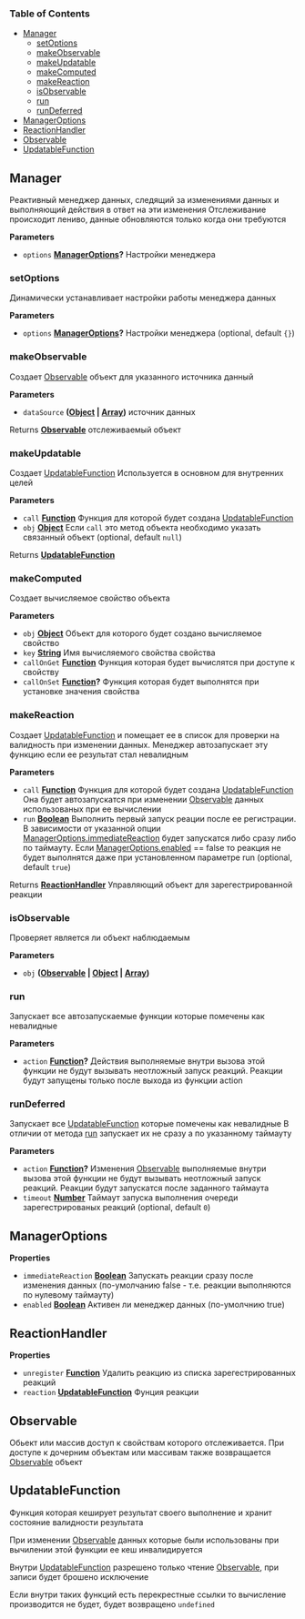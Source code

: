 <!-- Generated by documentation.js. Update this documentation by updating the source code. -->

### Table of Contents

-   [Manager](#manager)
    -   [setOptions](#setoptions)
    -   [makeObservable](#makeobservable)
    -   [makeUpdatable](#makeupdatable)
    -   [makeComputed](#makecomputed)
    -   [makeReaction](#makereaction)
    -   [isObservable](#isobservable)
    -   [run](#run)
    -   [runDeferred](#rundeferred)
-   [ManagerOptions](#manageroptions)
-   [ReactionHandler](#reactionhandler)
-   [Observable](#observable)
-   [UpdatableFunction](#updatablefunction)

## Manager

Реактивный менеджер данных, следящий за изменениями данных и выполняющий действия в ответ на эти изменения
Отслеживание происходит лениво, данные обновляются только когда они требуются

**Parameters**

-   `options` **[ManagerOptions](#manageroptions)?** Настройки менеджера

### setOptions

Динамически устанавливает настройки работы менеджера данных

**Parameters**

-   `options` **[ManagerOptions](#manageroptions)?** Настройки менеджера (optional, default `{}`)

### makeObservable

Создает [Observable](#observable) объект для указанного источника данный

**Parameters**

-   `dataSource` **([Object](https://developer.mozilla.org/en-US/docs/Web/JavaScript/Reference/Global_Objects/Object) \| [Array](https://developer.mozilla.org/en-US/docs/Web/JavaScript/Reference/Global_Objects/Array))** источник данных

Returns **[Observable](#observable)** отслеживаемый объект

### makeUpdatable

Создает [UpdatableFunction](#updatablefunction)
Используется в основном для внутренних целей

**Parameters**

-   `call` **[Function](https://developer.mozilla.org/en-US/docs/Web/JavaScript/Reference/Statements/function)** Функция для которой будет создана [UpdatableFunction](#updatablefunction)
-   `obj` **[Object](https://developer.mozilla.org/en-US/docs/Web/JavaScript/Reference/Global_Objects/Object)** Если `call` это метод объекта необходимо указать связанный объект (optional, default `null`)

Returns **[UpdatableFunction](#updatablefunction)** 

### makeComputed

Создает вычисляемое свойство объекта

**Parameters**

-   `obj` **[Object](https://developer.mozilla.org/en-US/docs/Web/JavaScript/Reference/Global_Objects/Object)** Объект для которого будет создано вычисляемое свойство
-   `key` **[String](https://developer.mozilla.org/en-US/docs/Web/JavaScript/Reference/Global_Objects/String)** Имя вычисляемого свойства свойства
-   `callOnGet` **[Function](https://developer.mozilla.org/en-US/docs/Web/JavaScript/Reference/Statements/function)** Функция которая будет вычислятся при доступе к свойству
-   `callOnSet` **[Function](https://developer.mozilla.org/en-US/docs/Web/JavaScript/Reference/Statements/function)?** Функция которая будет выполнятся при установке значения свойства

### makeReaction

Создает [UpdatableFunction](#updatablefunction) и помещает ее в список для проверки
на валидность при изменении данных. Менеджер автозапускает эту
функцию если ее результат стал невалидным

**Parameters**

-   `call` **[Function](https://developer.mozilla.org/en-US/docs/Web/JavaScript/Reference/Statements/function)** Функция для которой будет создана [UpdatableFunction](#updatablefunction)
    Она будет автозапускатся при изменении [Observable](#observable) данных использованых при ее вычислении
-   `run` **[Boolean](https://developer.mozilla.org/en-US/docs/Web/JavaScript/Reference/Global_Objects/Boolean)** Выполнить первый запуск реации после ее регистрации.
    В зависимости от указанной опции [ManagerOptions.immediateReaction](ManagerOptions.immediateReaction)
    будет запускатся либо сразу либо по таймауту.
    Если [ManagerOptions.enabled](ManagerOptions.enabled) == false то реакция не будет выполнятся даже при установленном параметре run (optional, default `true`)

Returns **[ReactionHandler](#reactionhandler)** Управляющий объект для зарегестрированной реакции

### isObservable

Проверяет является ли объект наблюдаемым

**Parameters**

-   `obj` **([Observable](#observable) \| [Object](https://developer.mozilla.org/en-US/docs/Web/JavaScript/Reference/Global_Objects/Object) \| [Array](https://developer.mozilla.org/en-US/docs/Web/JavaScript/Reference/Global_Objects/Array))** 

### run

Запускает все автозапускаемые функции которые помечены как невалидные

**Parameters**

-   `action` **[Function](https://developer.mozilla.org/en-US/docs/Web/JavaScript/Reference/Statements/function)?** Действия выполняемые внутри вызова этой функции
    	не будут вызывать неотложный запуск реакций.
    	Реакции будут запущены только после выхода из функции action

### runDeferred

Запускает все [UpdatableFunction](#updatablefunction) которые помечены как невалидные
В отличии от метода [run](run) запускает их не сразу а по указанному таймауту

**Parameters**

-   `action` **[Function](https://developer.mozilla.org/en-US/docs/Web/JavaScript/Reference/Statements/function)?** Изменения [Observable](#observable) выполняемые внутри вызова этой функции не будут вызывать неотложный запуск реакций. Реакции будут запускатся после заданного таймаута
-   `timeout` **[Number](https://developer.mozilla.org/en-US/docs/Web/JavaScript/Reference/Global_Objects/Number)** Таймаут запуска выполнения очереди зарегестрированых реакций (optional, default `0`)

## ManagerOptions

**Properties**

-   `immediateReaction` **[Boolean](https://developer.mozilla.org/en-US/docs/Web/JavaScript/Reference/Global_Objects/Boolean)** Запускать реакции сразу после изменения данных (по-умолчанию false - т.е. реакции выполняются по нулевому таймауту)
-   `enabled` **[Boolean](https://developer.mozilla.org/en-US/docs/Web/JavaScript/Reference/Global_Objects/Boolean)** Активен ли менеджер данных (по-умолчнию true)

## ReactionHandler

**Properties**

-   `unregister` **[Function](https://developer.mozilla.org/en-US/docs/Web/JavaScript/Reference/Statements/function)** Удалить реакцию из списка зарегестрированных реакций
-   `reaction` **[UpdatableFunction](#updatablefunction)** Фунция реакции

## Observable

Обьект или массив доступ к свойствам которого отслеживается.
При доступе к дочерним объектам или массивам также возвращается [Observable](#observable) объект

## UpdatableFunction

Функция которая кеширует результат своего выполнение и хранит состояние валидности результата

При изменении [Observable](#observable) данных которые были использованы при вычилении этой функции ее кеш инвалидируется

Внутри [UpdatableFunction](#updatablefunction) разрешено только чтение [Observable](#observable), при записи будет брошено исключение

Если внутри таких функций есть перекрестные ссылки то вычисление производится не будет, будет возвращено `undefined`
